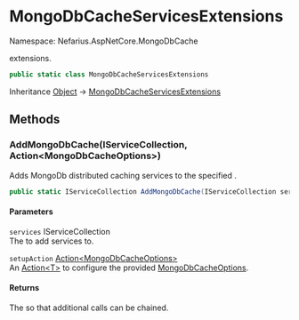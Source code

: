 # MongoDbCacheServicesExtensions

Namespace: Nefarius.AspNetCore.MongoDbCache

extensions.

```csharp
public static class MongoDbCacheServicesExtensions
```

Inheritance [Object](https://docs.microsoft.com/en-us/dotnet/api/system.object) → [MongoDbCacheServicesExtensions](./nefarius.aspnetcore.mongodbcache.mongodbcacheservicesextensions.md)

## Methods

### <a id="methods-addmongodbcache"/>**AddMongoDbCache(IServiceCollection, Action&lt;MongoDbCacheOptions&gt;)**

Adds MongoDb distributed caching services to the specified .

```csharp
public static IServiceCollection AddMongoDbCache(IServiceCollection services, Action<MongoDbCacheOptions> setupAction)
```

#### Parameters

`services` IServiceCollection<br>
The  to add services to.

`setupAction` [Action&lt;MongoDbCacheOptions&gt;](https://docs.microsoft.com/en-us/dotnet/api/system.action-1)<br>
An [Action&lt;T&gt;](https://docs.microsoft.com/en-us/dotnet/api/system.action-1) to configure the provided
 [MongoDbCacheOptions](./nefarius.aspnetcore.mongodbcache.mongodbcacheoptions.md).

#### Returns

The  so that additional calls can be chained.
